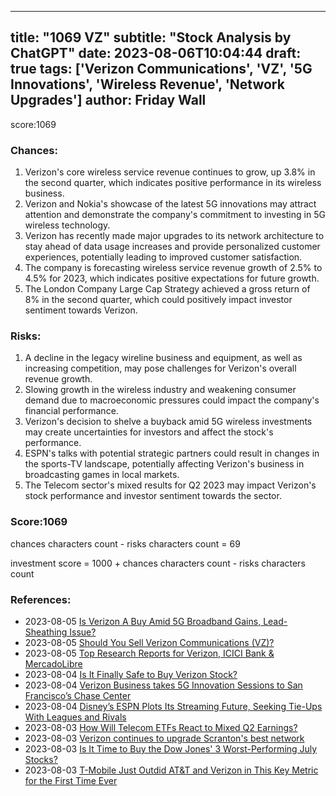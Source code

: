 
---
title: "1069 VZ"
subtitle: "Stock Analysis by ChatGPT"
date: 2023-08-06T10:04:44
draft: true
tags: ['Verizon Communications', 'VZ', '5G Innovations', 'Wireless Revenue', 'Network Upgrades']
author: Friday Wall
---

score:1069
### Chances:
1. Verizon's core wireless service revenue continues to grow, up 3.8% in the second quarter, which indicates positive performance in its wireless business.
2. Verizon and Nokia's showcase of the latest 5G innovations may attract attention and demonstrate the company's commitment to investing in 5G wireless technology.
3. Verizon has recently made major upgrades to its network architecture to stay ahead of data usage increases and provide personalized customer experiences, potentially leading to improved customer satisfaction.
4. The company is forecasting wireless service revenue growth of 2.5% to 4.5% for 2023, which indicates positive expectations for future growth.
5. The London Company Large Cap Strategy achieved a gross return of 8% in the second quarter, which could positively impact investor sentiment towards Verizon.
### Risks:
1. A decline in the legacy wireline business and equipment, as well as increasing competition, may pose challenges for Verizon's overall revenue growth.
2. Slowing growth in the wireless industry and weakening consumer demand due to macroeconomic pressures could impact the company's financial performance.
3. Verizon's decision to shelve a buyback amid 5G wireless investments may create uncertainties for investors and affect the stock's performance.
4. ESPN's talks with potential strategic partners could result in changes in the sports-TV landscape, potentially affecting Verizon's business in broadcasting games in local markets.
5. The Telecom sector's mixed results for Q2 2023 may impact Verizon's stock performance and investor sentiment towards the sector.
### Score:1069
chances characters count - risks characters count = 69

investment score = 1000 + chances characters count - risks characters count
### References:
- 2023-08-05 [Is Verizon A Buy Amid 5G Broadband Gains, Lead-Sheathing Issue?](https://finance.yahoo.com/m/9b7849cf-478e-3904-b086-603d9c85ff16/is-verizon-a-buy-amid-5g.html?.tsrc=rss)
- 2023-08-05 [Should You Sell Verizon Communications (VZ)?](https://finance.yahoo.com/news/sell-verizon-communications-vz-102440155.html?.tsrc=rss)
- 2023-08-05 [Top Research Reports for Verizon, ICICI Bank & MercadoLibre](https://finance.yahoo.com/news/top-research-reports-verizon-icici-183500020.html?.tsrc=rss)
- 2023-08-04 [Is It Finally Safe to Buy Verizon Stock?](https://finance.yahoo.com/m/db1f2642-d745-3162-b847-550acf5ece1c/is-it-finally-safe-to-buy.html?.tsrc=rss)
- 2023-08-04 [Verizon Business takes 5G Innovation Sessions to San Francisco’s Chase Center](https://finance.yahoo.com/news/verizon-business-takes-5g-innovation-183000715.html?.tsrc=rss)
- 2023-08-04 [Disney’s ESPN Plots Its Streaming Future, Seeking Tie-Ups With Leagues and Rivals](https://finance.yahoo.com/m/751a53da-34fa-305d-a1b6-0a9046eae4be/disney%E2%80%99s-espn-plots-its.html?.tsrc=rss)
- 2023-08-03 [How Will Telecom ETFs React to Mixed Q2 Earnings?](https://finance.yahoo.com/news/telecom-etfs-react-mixed-q2-143000676.html?.tsrc=rss)
- 2023-08-03 [Verizon continues to upgrade Scranton's best network](https://finance.yahoo.com/news/verizon-continues-upgrade-scrantons-best-130000888.html?.tsrc=rss)
- 2023-08-03 [Is It Time to Buy the Dow Jones' 3 Worst-Performing July Stocks?](https://finance.yahoo.com/m/71fa3e26-558b-3f2d-87f3-8c4806f024d3/is-it-time-to-buy-the-dow.html?.tsrc=rss)
- 2023-08-03 [T-Mobile Just Outdid AT&T and Verizon in This Key Metric for the First Time Ever](https://finance.yahoo.com/m/5627bd9f-5eda-36b9-983a-54a9c1145661/t-mobile-just-outdid-at%26t-and.html?.tsrc=rss)


                